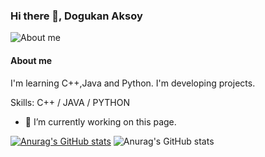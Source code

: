 ### Hi there 👋, Dogukan Aksoy

![About me](https://raw.githubusercontent.com/sagar-viradiya/sagar-viradiya/master/resources/banner.png)

#### About me
I'm learning C++,Java and Python.
I'm developing projects.

Skills: C++ / JAVA / PYTHON

- 🔭 I’m currently working on this page. 


[![Anurag's GitHub stats](https://github-readme-stats.vercel.app/api?username=Dredogu)](https://github.com/anuraghazra/github-readme-stats)
![Anurag's GitHub stats](https://github-readme-stats.vercel.app/api?username=anuraghazra&show_icons=true&theme=radical)
